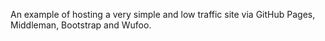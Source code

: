 An example of hosting a very simple and low traffic site via GitHub Pages, Middleman, Bootstrap and Wufoo.
